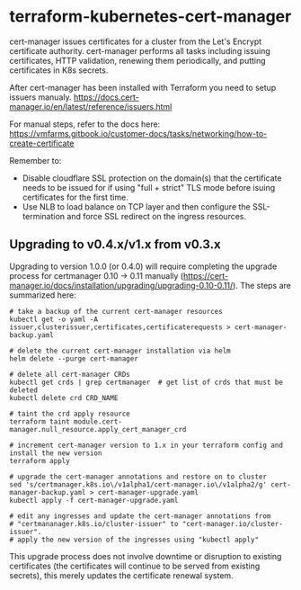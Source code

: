 # terraform-kubernetes-cert-manager

cert-manager issues certificates for a cluster from the Let's Encrypt certificate authority.
cert-manager performs all tasks including 
issuing certificates, HTTP validation, renewing them periodically, 
and putting certificates in K8s secrets.

After cert-manager has been installed with Terraform you need to setup issuers manualy.
https://docs.cert-manager.io/en/latest/reference/issuers.html

For manual steps, refer to the docs here:
https://vmfarms.gitbook.io/customer-docs/tasks/networking/how-to-create-certificate

Remember to:

- Disable cloudflare SSL protection on the domain(s) that the certificate needs to be issued for if using "full + strict" TLS mode before isuing certificates for the first time.
- Use NLB to load balance on TCP layer and then configure the SSL-termination and force SSL redirect on the ingress resources.

## Upgrading to v0.4.x/v1.x from v0.3.x

Upgrading to version 1.0.0 (or 0.4.0) will require completing the upgrade process
for certmanager 0.10 -> 0.11 manually (https://cert-manager.io/docs/installation/upgrading/upgrading-0.10-0.11/).
The steps are summarized here:

```
# take a backup of the current cert-manager resources
kubectl get -o yaml -A issuer,clusterissuer,certificates,certificaterequests > cert-manager-backup.yaml

# delete the current cert-manager installation via helm
helm delete --purge cert-manager

# delete all cert-manager CRDs
kubectl get crds | grep certmanager  # get list of crds that must be deleted
kubectl delete crd CRD_NAME

# taint the crd apply resource
terraform taint module.cert-manager.null_resource.apply_cert_manager_crd

# increment cert-manager version to 1.x in your terraform config and install the new version
terraform apply

# upgrade the cert-manager annotations and restore on to cluster
sed 's/certmanager.k8s.io\/v1alpha1/cert-manager.io\/v1alpha2/g' cert-manager-backup.yaml > cert-manager-upgrade.yaml
kubectl apply -f cert-manager-upgrade.yaml

# edit any ingresses and update the cert-manager annotations from
# "certmananager.k8s.io/cluster-issuer" to "cert-manager.io/cluster-issuer".
# apply the new version of the ingresses using "kubectl apply"
```

This upgrade process does not involve downtime or disruption to existing certificates
(the certificates will continue to be served from existing secrets),
this merely updates the certificate renewal system.

